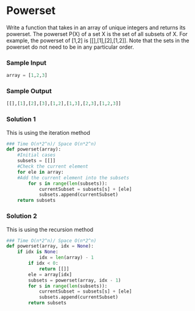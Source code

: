 
# Powerset

Write a function that takes in an array of unique integers and returns its powerset.
The powerset P(X) of a set X is the set of all subsets of X. For example,
the powerset of [1,2] is [[],[1],[2],[1,2]]. Note that the sets in the
powerset do not need to be in any particular order.

### Sample Input

```python
array = [1,2,3]
```

### Sample Output

```python
[[],[1],[2],[3],[1,2],[1,3],[2,3],[1,2,3]]
```

### Solution 1
This is using the iteration method
```python
### Time O(n*2^n)/ Space O(n*2^n)
def powerset(array):
	#Initial cases
	subsets = [[]]
	#Check the current element
	for ele in array:
	#Add the current element into the subsets
		for s in range(len(subsets)):
			currentSubset = subsets[s] + [ele]
			subsets.append(currentSubset)
	return subsets
```

### Solution 2
This is using the recursion method
```python
### Time O(n*2^n)/ Space O(n*2^n)
def powerset(array, idx = None):
    if idx is None:
			idx = len(array) - 1
		if idx < 0:
			return [[]]
		ele = array[idx]
		subsets = powerset(array, idx - 1)
		for s in range(len(subsets)):
			currentSubset = subsets[s] + [ele]
			subsets.append(currentSubset)
		return subsets
```
